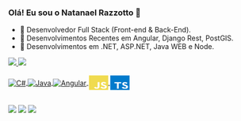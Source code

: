 ### Olá! Eu sou o Natanael Razzotto 👋

- 🔭 Desenvolvedor Full Stack (Front-end & Back-End).
- 🌱 Desenvolvimentos Recentes em Angular, Django Rest, PostGIS.
- 🤔 Desenvolvimentos em .NET, ASP.NET, Java WEB e Node.

<div>
<a href="https://github.com/NatanaelRazzotto">
<img height="180em" src="https://github-readme-stats.vercel.app/api?username=NatanaelRazzotto&show_icons=true&bg_color=00000000"/>
<img height="180em"  src="https://github-readme-stats.vercel.app/api/top-langs/?username=NatanaelRazzotto&layout=compact&show_icons=true&bg_color=00000000"/
</div>

<div style="display: inline_block"><br>

  <img align="center" alt="C#" height="30" width="40"  src="https://cdn.jsdelivr.net/gh/devicons/devicon/icons/csharp/csharp-original.svg" />  
  <img align="center" alt="Java" height="30" width="40"  src="https://cdn.jsdelivr.net/gh/devicons/devicon/icons/java/java-original.svg" />   
  <img align="center" alt="Angular" height="30" width="40"  src="https://cdn.jsdelivr.net/gh/devicons/devicon/icons/angularjs/angularjs-plain.svg" />         
  <img align="center" alt="Js" height="30" width="40" src="https://raw.githubusercontent.com/devicons/devicon/master/icons/javascript/javascript-plain.svg">
  <img align="center" alt="Ts" height="30" width="40" src="https://raw.githubusercontent.com/devicons/devicon/master/icons/typescript/typescript-plain.svg">
</div>

##

<div>
<a href="https://github.com/NatanaelRazzotto" target="_blank"><img src="[https://img.shields.io/badge/Gmail-D14836?style=for-the-badge&logo=gmail&logoColor=white](https://img.shields.io/badge/Facebook-1877F2?style=for-the-badge&logo=facebook&logoColor=white)" /></a>
<a href="https://www.linkedin.com/in/natanaelrazzotto/" target="_blank"><img src="[https://img.shields.io/badge/Gmail-D14836?style=for-the-badge&logo=gmail&logoColor=white](https://img.shields.io/badge/LinkedIn-0077B5?style=for-the-badge&logo=linkedin&logoColor=white)" /></a>
<a href="https://github.com/NatanaelRazzotto" target="_blank"><img src="https://img.shields.io/badge/Gmail-D14836?style=for-the-badge&logo=gmail&logoColor=white" /></a>
</div>
